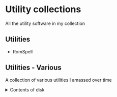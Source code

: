 # Utility collections
All the utility software in my collection

## Utilities
- RomSpell

## Utilities - Various
A collection of various utilities I amassed over time

<details><summary>Contents of disk</summary>

### DiscCopier
- copycat
- cyclone
- ripoff
### DiscUtils
- FastBackup
- salvage
### Gameutils
- Adventure Creator
### GraphPack
- GrafKey
- PaintBox
### OfficeUtil
- Database
- DbaseSetup
- Mini Office
- Printer Driver Generator
- Vu-File
### PrintUtils
- Type Setter
### ProgUtils
- Hershey Characters
- Speech!
### ScreenDesi
- Beebtext
- Teletext
- TTextEdit
### TapeCopier
- Shadow
- Strip
